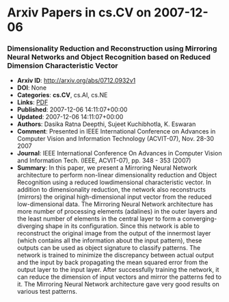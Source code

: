 # Arxiv Papers in cs.CV on 2007-12-06
### Dimensionality Reduction and Reconstruction using Mirroring Neural Networks and Object Recognition based on Reduced Dimension Characteristic Vector
- **Arxiv ID**: http://arxiv.org/abs/0712.0932v1
- **DOI**: None
- **Categories**: **cs.CV**, cs.AI, cs.NE
- **Links**: [PDF](http://arxiv.org/pdf/0712.0932v1)
- **Published**: 2007-12-06 14:11:07+00:00
- **Updated**: 2007-12-06 14:11:07+00:00
- **Authors**: Dasika Ratna Deepthi, Sujeet Kuchibhotla, K. Eswaran
- **Comment**: Presented in IEEE International Conference on Advances in Computer
  Vision and Information Technology (ACVIT-07), Nov. 28-30 2007
- **Journal**: IEEE International Conference On Advances in Computer Vision and
  Information Tech. (IEEE, ACVIT-07), pp. 348 - 353 (2007)
- **Summary**: In this paper, we present a Mirroring Neural Network architecture to perform non-linear dimensionality reduction and Object Recognition using a reduced lowdimensional characteristic vector. In addition to dimensionality reduction, the network also reconstructs (mirrors) the original high-dimensional input vector from the reduced low-dimensional data. The Mirroring Neural Network architecture has more number of processing elements (adalines) in the outer layers and the least number of elements in the central layer to form a converging-diverging shape in its configuration. Since this network is able to reconstruct the original image from the output of the innermost layer (which contains all the information about the input pattern), these outputs can be used as object signature to classify patterns. The network is trained to minimize the discrepancy between actual output and the input by back propagating the mean squared error from the output layer to the input layer. After successfully training the network, it can reduce the dimension of input vectors and mirror the patterns fed to it. The Mirroring Neural Network architecture gave very good results on various test patterns.



